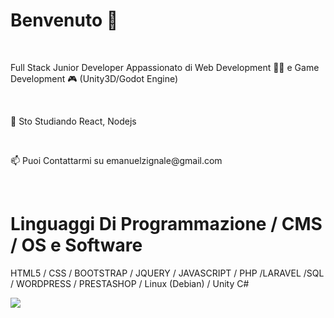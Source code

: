 <h1> Benvenuto 👋 </h1><br>

<p> Full Stack Junior Developer Appassionato di Web Development 👨‍💻 e Game Development 🎮 (Unity3D/Godot Engine) </p> <br>

<p> 🌱 Sto Studiando React, Nodejs </p> <br>

<p> 📫 Puoi Contattarmi su emanuelzignale@gmail.com</p> <br>

<h1> Linguaggi Di Programmazione / CMS  / OS e Software</h1>

<p>  HTML5 / CSS / BOOTSTRAP / JQUERY / JAVASCRIPT / PHP /LARAVEL /SQL / WORDPRESS / PRESTASHOP / Linux (Debian) / Unity C# </p>

<img src="https://raw.githubusercontent.com/marwin1991/profile-technology-icons/refs/heads/main/icons/html.png" />
